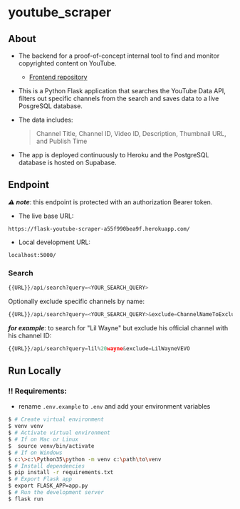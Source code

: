 # youtube_scraper

## About

- The backend for a proof-of-concept internal tool to find and monitor copyrighted content on YouTube.

  - [Frontend repository](https://github.com/Adamhunter108/youtube-scraper-poc-fe)

- This is a Python Flask application that searches the YouTube Data API, filters out specific channels from the search and saves data to a live PosgreSQL database.

- The data includes:

  > Channel Title, Channel ID, Video ID, Description, Thumbnail URL, and Publish Time

- The app is deployed continuously to Heroku and the PostgreSQL database is hosted on Supabase.

## Endpoint

**_⚠️ note_**: this endpoint is protected with an authorization Bearer token.

- The live base URL:

```
https://flask-youtube-scraper-a55f990bea9f.herokuapp.com/
```

- Local development URL:

```
localhost:5000/
```

### Search

```python
{{URL}}/api/search?query=<YOUR_SEARCH_QUERY>
```

Optionally exclude specific channels by name:

```python
{{URL}}/api/search?query=<YOUR_SEARCH_QUERY>&exclude=ChannelNameToExclude,AnotherChannelToExclude
```

**_for example_**: to search for "Lil Wayne" but exclude his official channel with his channel ID:

```python
{{URL}}/api/search?query=lil%20wayne&exclude=LilWayneVEVO
```

## Run Locally

### ‼️ Requirements:

- rename `.env.example` to `.env` and add your environment variables

```bash
$ # Create virtual environment
$ venv venv
$ # Activate virtual environment
$ # If on Mac or Linux
$  source venv/bin/activate
$ # If on Windows
$ c:\>c:\Python35\python -m venv c:\path\to\venv
$ # Install dependencies
$ pip install -r requirements.txt
$ # Export Flask app
$ export FLASK_APP=app.py
$ # Run the development server
$ flask run
```
